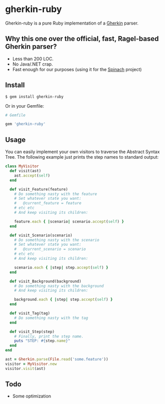 # gherkin-ruby
Gherkin-ruby is a pure Ruby implementation of a [Gherkin](http://github.com/cucumber/gherkin) parser.

## Why this one over the official, fast, Ragel-based Gherkin parser?

* Less than 200 LOC.
* No Java/.NET crap.
* Fast enough for our purposes (using it for the [Spinach](http://github.com/codegram/spinach) project)

## Install

    $ gem install gherkin-ruby

Or in your Gemfile:

```ruby
# Gemfile

gem 'gherkin-ruby'
```

## Usage
You can easily implement your own visitors to traverse the Abstract Syntax Tree. The following example just prints the step names to standard output:

```ruby
class MyVisitor
  def visit(ast)
    ast.accept(self)
  end

  def visit_Feature(feature)
    # Do something nasty with the feature
    # Set whatever state you want:
    #   @current_feature = feature
    # etc etc
    # And keep visiting its children:

    feature.each { |scenario| scenario.accept(self) }
  end

  def visit_Scenario(scenario)
    # Do something nasty with the scenario
    # Set whatever state you want:
    #   @current_scenario = scenario
    # etc etc
    # And keep visiting its children:

    scenario.each { |step| step.accept(self) }
  end

  def visit_Background(background)
    # Do something nasty with the background
    # And keep visiting its children:

    background.each { |step| step.accept(self) }
  end

  def visit_Tag(tag)
    # Do something nasty with the tag
  end

  def visit_Step(step)
    # Finally, print the step name.
    puts "STEP: #{step.name}"
  end
end

ast = Gherkin.parse(File.read('some.feature'))
visitor = MyVisitor.new
visitor.visit(ast)
```

## Todo

* Some optimization

